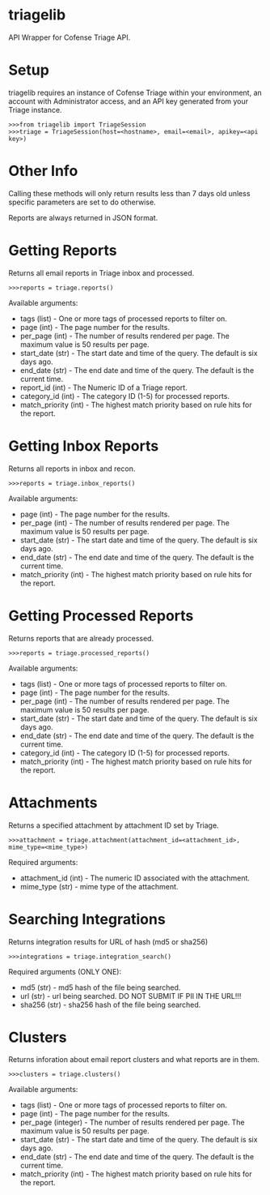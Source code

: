 # triagelib
API Wrapper for Cofense Triage API.


# Setup
triagelib requires an instance of Cofense Triage within your environment, an account with Administrator access, and an API key generated from your Triage instance.

    >>>from triagelib import TriageSession
    >>>triage = TriageSession(host=<hostname>, email=<email>, apikey=<api key>)


# Other Info

Calling these methods will only return results less than 7 days old unless specific parameters are set to do otherwise.

Reports are always returned in JSON format.
  

# Getting Reports
Returns all email reports in Triage inbox and processed.

    >>>reports = triage.reports()
  
Available arguments:
  - tags (list) - One or more tags of processed reports to filter on.
  - page (int) - The page number for the results.
  - per_page (int) - The number of results rendered per page. The maximum value is 50 results per page.
  - start_date (str) - The start date and time of the query. The default is six days ago.
  - end_date (str) - The end date and time of the query. The default is the current time.
  - report_id (int) - The Numeric ID of a Triage report.
  - category_id (int) - The category ID (1-5) for processed reports.
  - match_priority (int) - The highest match priority based on rule hits for the report.


# Getting Inbox Reports
Returns all reports in inbox and recon.

    >>>reports = triage.inbox_reports()
  
Available arguments:
  - page (int) - The page number for the results.
  - per_page (int) - The number of results rendered per page. The maximum value is 50 results per page.
  - start_date (str) - The start date and time of the query. The default is six days ago.
  - end_date (str) - The end date and time of the query. The default is the current time.
  - match_priority (int) - The highest match priority based on rule hits for the report.


# Getting Processed Reports
Returns reports that are already processed.

    >>>reports = triage.processed_reports()
  
Available arguments:
  - tags (list) - One or more tags of processed reports to filter on.
  - page (int) - The page number for the results.
  - per_page (int) - The number of results rendered per page. The maximum value is 50 results per page.
  - start_date (str) - The start date and time of the query. The default is six days ago.
  - end_date (str) - The end date and time of the query. The default is the current time.
  - category_id (int) - The category ID (1-5) for processed reports.
  - match_priority (int) - The highest match priority based on rule hits for the report.


# Attachments
Returns a specified attachment by attachment ID set by Triage.

    >>>attachment = triage.attachment(attachment_id=<attachment_id>, mime_type=<mime_type>)

Required arguments:
  - attachment_id (int) - The numeric ID associated with the attachment.
  - mime_type (str) - mime type of the attachment.


# Searching Integrations
Returns integration results for URL of hash (md5 or sha256)

    >>>integrations = triage.integration_search()

Required arguments (ONLY ONE):
  - md5 (str) - md5 hash of the file being searched.
  - url (str) - url being searched. DO NOT SUBMIT IF PII IN THE URL!!!
  - sha256 (str) - sha256 hash of the file being searched.


# Clusters
Returns inforation about email report clusters and what reports are in them.

    >>>clusters = triage.clusters()
    
Available arguments:
  - tags (list) - One or more tags of processed reports to filter on.
  - page (int) - The page number for the results.
  - per_page (integer) - The number of results rendered per page. The maximum value is 50 results per page.
  - start_date (str) - The start date and time of the query. The default is six days ago.
  - end_date (str) - The end date and time of the query. The default is the current time.
  - match_priority (int) - The highest match priority based on rule hits for the report.
